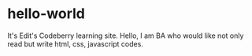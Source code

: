# hello-world
It's Edit's Codeberry learning site.
Hello, I am BA who would like not only read but write html, css, javascript codes.

